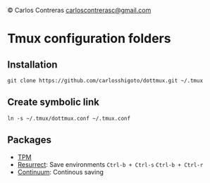 &copy; Carlos Contreras
carloscontrerasc@gmail.com

Tmux configuration folders
==========================

Installation
------------

    git clone https://github.com/carlosshigoto/dottmux.git ~/.tmux


Create symbolic link
--------------------

    ln -s ~/.tmux/dottmux.conf ~/.tmux.conf

Packages
--------

* [TPM](https://github.com/tmux-plugins/tpm)
* [Resurrect](https://github.com/tmux-plugins/tmux-resurrect): Save environments `Ctrl-b + Ctrl-s` `Ctrl-b + Ctrl-r`
* [Continuum](https://github.com/tmux-plugins/tmux-continuum): Continous saving 

